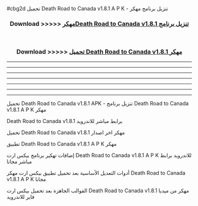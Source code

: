 #cbg2d تحميل Death Road to Canada v1.8.1  A P K - تنزيل برنامج مهكر



<div align="center">
<h3>Download >>>>> <a href="https://runaway1.web.app/?sq=Death Road to Canada v1.8.1 ">مهكرDeath Road to Canada v1.8.1  تنزيل برنامج</a></h3><br>

<h3>Download >>>>> <a href="https://runaway1.web.app/?sq=Death Road to Canada v1.8.1 ">تحميل Death Road to Canada v1.8.1  مهكر</a></h3>
</div>


----------------------------------------------------------

----------------------------------------------------------

----------------------------------------------------------

----------------------------------------------------------

----------------------------------------------------------

----------------------------------------------------------

----------------------------------------------------------

تحميل Death Road to Canada v1.8.1  APK - تنزيل برنامج Death Road to Canada v1.8.1  A P K مهكر

Death Road to Canada v1.8.1  برابط مباشر للاندرويد

تحميل Death Road to Canada v1.8.1  مهكر اخر اصدار

تطبيق Death Road to Canada v1.8.1  A P K مهكر

إضافات تهكير برنامج بيكس ارت Death Road to Canada v1.8.1  A P K للاندرويد برابط مباشر مجانا

أدوات التعديل الأساسية بعد تحميل تطبيق بيكس ارت مهكر Death Road to Canada v1.8.1  A P K مجانا

القوالب الجاهزة بعد تحميل بيكس ارت Death Road to Canada v1.8.1  مهكر من ميديا فاير للاندرويد


